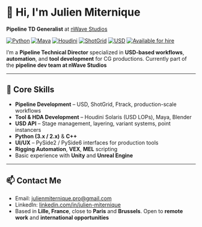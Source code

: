 # 👋 Hi, I'm Julien Miternique

**Pipeline TD Generalist** at [nWave Studios](https://www.nwave.com)

[![Python](https://img.shields.io/badge/Python-3.x-blue?logo=python)](https://www.python.org/)
[![Maya](https://img.shields.io/badge/Maya-2025-blue?logo=autodesk)](https://www.autodesk.com/products/maya/)
[![Houdini](https://img.shields.io/badge/Houdini-20.5-orange?logo=sidefx)](https://www.sidefx.com/)
[![ShotGrid](https://img.shields.io/badge/ShotGrid-Toolkit-green)](https://www.autodesk.com/products/shotgrid/overview)
[![USD](https://img.shields.io/badge/USD-Pipeline-yellowgreen)](https://openusd.org/)
[![Available for hire](https://img.shields.io/badge/Available-No-red)](mailto:julienmiternique.pro@gmail.com)

I’m a **Pipeline Technical Director** specialized in **USD-based workflows**, **automation**, and **tool development** for CG productions.
Currently part of the **pipeline dev team at nWave Studios**

---

## 🧰 Core Skills

- **Pipeline Development** – USD, ShotGrid, Ftrack, production-scale workflows
- **Tool & HDA Development** – Houdini Solaris (USD LOPs), Maya, Blender
- **USD API** – Stage management, layering, variant systems, point instancers
- **Python (3.x / 2.x)** & **C++**
- **UI/UX** – PySide2 / PySide6 interfaces for production tools
- **Rigging Automation**, **VEX**, **MEL** scripting
- Basic experience with **Unity** and **Unreal Engine**

---

## 📫 Contact Me

- Email: [julienmiternique.pro@gmail.com](mailto:julienmiternique.pro@gmail.com)
- LinkedIn: [linkedin.com/in/julien-miternique](https://www.linkedin.com/in/julien-miternique/)
- Based in **Lille, France**, close to **Paris** and **Brussels**. Open to **remote work** and **international opportunities**
